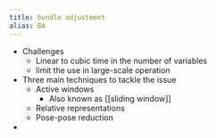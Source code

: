 ```yaml
---
title: bundle adjustment
alias: BA
---
```


- Challenges
    - Linear to cubic time in the number of variables
    - limit the use in large-scale operation
- Three main techniques to tackle the issue
    - Active windows
        - Also known as [[sliding window]]
    - Relative representations
    - Pose-pose reduction
-